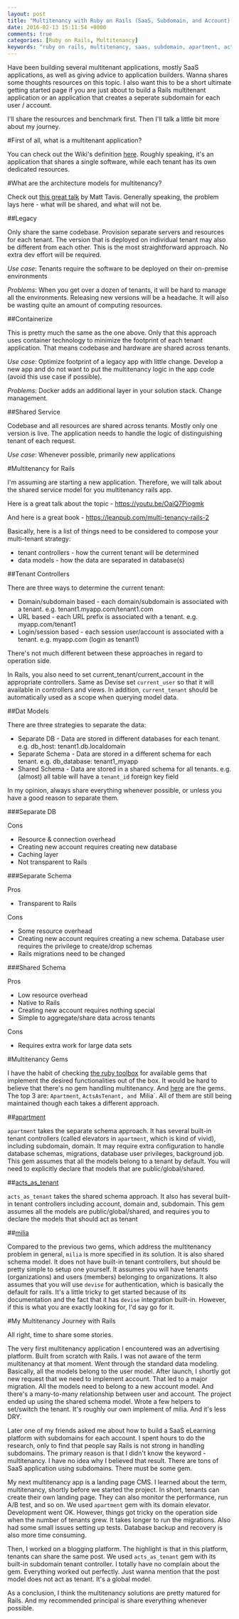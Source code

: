 ```yaml
---
layout: post
title: "Multitenancy with Ruby on Rails (SaaS, Subdomain, and Account) - Intro, Resources, and Benchmark"
date: 2016-02-13 15:11:54 +0000
comments: true
categories: [Ruby on Rails, Multitenancy]
keywords: "ruby on rails, multitenancy, saas, subdomain, apartment, acts_as_tenant, milia"
---
```


Have been building several multitenant applications, mostly SaaS applications, as well as giving advice to application builders. Wanna shares some thoughts resources on this topic. I also want this to be a short ultimate getting started page if you are just about to build a Rails multitenant application or an application that creates a seperate subdomain for each user / account.

<!-- more -->

I'll share the resources and benchmark first. Then I'll talk a little bit more about my journey.

#First of all, what is a multitenant application?

You can check out the Wiki's definition [here](https://en.wikipedia.org/wiki/Multitenancy). Roughly speaking, it's an application that shares a single software, while each tenant has its own dedicated resources. 

#What are the architecture models for multitenancy?

Check out [this great talk](https://www.youtube.com/watch?v=DMP0leGZpo4) by Matt Tavis. Generally speaking, the problem lays here - what will be shared, and what will not be.

##Legacy

Only share the same codebase. Provision separate servers and resources for each tenant. The version that is deployed on individual tenant may also be different from each other. This is the most straightforward approach. No extra dev effort will be required.

*Use case*: Tenants require the software to be deployed on their on-premise environments

*Problems*: When you get over a dozen of tenants, it will be hard to manage all the environments. Releasing new versions will be a headache. It will also be wasting quite an amount of computing resources.

##Containerize

This is pretty much the same as the one above. Only that this approach uses container technology to minimize the footprint of each tenant application. That means codebase and hardware are shared across tenants.

*Use case*: Optimize footprint of a legacy app with little change. Develop a new app and do not want to put the multitenancy logic in the app code (avoid this use case if possible).

*Problems*: Docker adds an additional layer in your solution stack. Change management.

##Shared Service

Codebase and all resources are shared across tenants. Mostly only one version is live. The application needs to handle the logic of distinguishing tenant of each request.

*Use case*: Whenever possible, primarily new applications

#Multitenancy for Rails

I'm assuming are starting a new application. Therefore, we will talk about the shared service model for you multitenancy rails app.

Here is a great talk about the topic - https://youtu.be/OaiQ7Piogmk

And here is a great book - https://leanpub.com/multi-tenancy-rails-2

Basically, here is a list of things need to be considered to compose your multi-tenant strategy:
* tenant controllers - how the current tenant will be determined
* data models - how the data are separated in database(s)

##Tenant Controllers

There are three ways to determine the current tenant:
* Domain/subdomain based - each domain/subdomain is associated with a tenant. e.g. tenant1.myapp.com/tenant1.com
* URL based - each URL prefix is associated with a tenant. e.g. myapp.com/tenant1
* Login/session based - each session user/account is associated with a tenant. e.g. myapp.com (login as tenant1)

There's not much different between these approaches in regard to operation side.

In Rails, you also need to set current_tenant/current_account in the appropriate controllers. Same as Devise set `current_user` so that it will available in controllers and views. In addition, `current_tenant` should be automatically used as a scope when querying model data.

##Dat Models

There are three strategies to separate the data:
* Separate DB - Data are stored in different databases for each tenant. e.g. db_host: tenant1.db.localdomain
* Separate Schema - Data are stored in a different schema for each tenant. e.g. db_database: tenant1_myapp
* Shared Schema - Data are stored in a shared schema for all tenants. e.g. (almost) all table will have a `tenant_id` foreign key field

In my opinion, always share everything whenever possible, or unless you have a good reason to separate them.

###Separate DB

Cons
* Resource & connection overhead
* Creating new account requires creating new database
* Caching layer
* Not transparent to Rails

###Separate Schema

Pros
* Transparent to Rails

Cons
* Some resource overhead
* Creating new account requires creating a new schema. Database user requires the privilege to create/drop schemas
* Rails migrations need to be changed

###Shared Schema

Pros
* Low resource overhead
* Native to Rails
* Creating new account requires nothing special
* Simple to aggregate/share data across tenants

Cons
* Requires extra work for large data sets

#Multitenancy Gems

I have the habit of checking [the ruby toolbox](https://www.ruby-toolbox.com/) for available gems that implement the desired functionalities out of the box. It would be hard to believe that there's no gem handling multitenancy. And [here](https://www.ruby-toolbox.com/categories/Multitenancy) are the gems. The top 3 are: `Apartment`, `ActsAsTenant, and `Milia`. All of them are still being maintained though each takes a different approach.

##[apartment](https://github.com/influitive/apartment)

`apartment` takes the separate schema approach. It has several built-in tenant controllers (called elevators in `apartment`, which is kind of vivid), including subdomain, domain. It may require extra configuration to handle database schemas, migrations, database user privileges, background job. This gem assumes that all the models belong to a tenant by default. You will need to explicitly declare that models that are public/global/shared.

##[acts_as_tenant](https://github.com/ErwinM/acts_as_tenant)

`acts_as_tenant` takes the shared schema approach. It also has several built-in tenant controllers including account, domain and, subdomain. This gem assumes all the models are public/global/shared, and requires you to declare the models that should act as tenant

##[milia](https://github.com/dsaronin/milia)

Compared to the previous two gems, which address the multitenancy problem in general, `milia` is more specified in its solution. It is also shared schema model. It does not have built-in tenant controllers, but should be pretty simple to setup one yourself. It assumes you will have tenants (organizations) and users (members) belonging to organizations. It also assumes that you will use `devise` for authentication, which is basically the default for rails. It's a little tricky to get started because of its documentation and the fact that it has `devise` integration built-in. However, if this is what you are exactly looking for, I'd say go for it.

#My Multitenancy Journey with Rails

All right, time to share some stories.

The very first multitenancy application I encountered was an advertising platform. Built from scratch with Rails. I was not aware of the term multitenancy at that moment. Went through the standard data modeling. Basically, all the models belong to the user model. After launch, I shortly got new request that we need to implement account. That led to a major migration. All the models need to belong to a new account model. And there's a many-to-many relationship between user and account. The project ended up using the shared schema model. Wrote a few helpers to set/switch the tenant. It's roughly our own implement of milia. And it's less DRY.

Later one of my friends asked me about how to build a SaaS eLearning platform with subdomains for each account. I spent hours to do the research, only to find that people say Rails is not strong in handling subdomains. The primary reason is that I didn't know the keyword - multitenancy. I have no idea why I believed that result. There are tons of SaaS application using subdomains. There must be some gem.

My next multitenancy app is a landing page CMS. I learned about the term, multitenancy, shortly before we started the project. In short, tenants can create their own landing page. They can also monitor the performance, run A/B test, and so on. We used `apartment` gem with its domain elevator. Development went OK. However, things got tricky on the operation side when the number of tenants grew. It takes longer to run the migrations. Also had some small issues setting up tests. Database backup and recovery is also more time consuming.

Then, I worked on a blogging platform. The highlight is that in this platform, tenants can share the same post. We used `acts_as_tenant` gem with its built-in subdomain tenant controller. I totally have no complain about the gem. Everything worked out perfectly. Just wanna mention that the post model does not act as tenant. It's a global model.

As a conclusion, I think the multitenancy solutions are pretty matured for Rails. And my recommended principal is share everything whenever possible.
